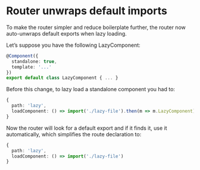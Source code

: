 # Router unwraps default imports

To make the router simpler and reduce boilerplate further, the router now auto-unwraps default exports when lazy loading.

Let’s suppose you have the following LazyComponent:


```ts
@Component({
  standalone: true,
  template: '...'
})
export default class LazyComponent { ... }
```

Before this change, to lazy load a standalone component you had to:

```ts
{
  path: 'lazy',
  loadComponent: () => import('./lazy-file').then(m => m.LazyComponent),
}
```

Now the router will look for a default export and if it finds it, use it automatically, which simplifies the route declaration to:

```ts
{
  path: 'lazy',
  loadComponent: () => import('./lazy-file')
}
```